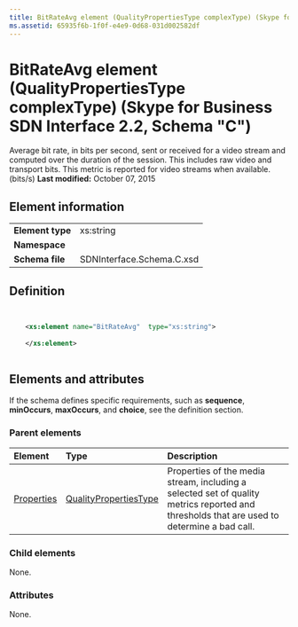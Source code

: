 ```yaml
---
title: BitRateAvg element (QualityPropertiesType complexType) (Skype for Business SDN Interface 2.2, Schema "C")
ms.assetid: 65935f6b-1f0f-e4e9-0d68-031d002582df
---
```



# BitRateAvg element (QualityPropertiesType complexType) (Skype for Business SDN Interface 2.2, Schema "C")
Average bit rate, in bits per second, sent or received for a video stream and computed over the duration of the session. This includes raw video and transport bits. This metric is reported for video streams when available. (bits/s) 
 **Last modified:** October 07, 2015
  
    
    


## Element information


|||
|:-----|:-----|
|**Element type**|xs:string |
|**Namespace**||
|**Schema file**|SDNInterface.Schema.C.xsd |
   

## Definition


```XML


    <xs:element name="BitRateAvg"  type="xs:string">
    
    </xs:element>
  
```


## Elements and attributes

If the schema defines specific requirements, such as **sequence**, **minOccurs**, **maxOccurs**, and **choice**, see the definition section. 
  
    
    

### Parent elements



|**Element**|**Type**|**Description**|
|:-----|:-----|:-----|
| [Properties](properties-element-qualitytype-complextype.md)| [QualityPropertiesType](qualitypropertiestype-complextype-1.md)|Properties of the media stream, including a selected set of quality metrics reported and thresholds that are used to determine a bad call. |
   

### Child elements

None. 
  
    
    

### Attributes

None. 
  
    
    

